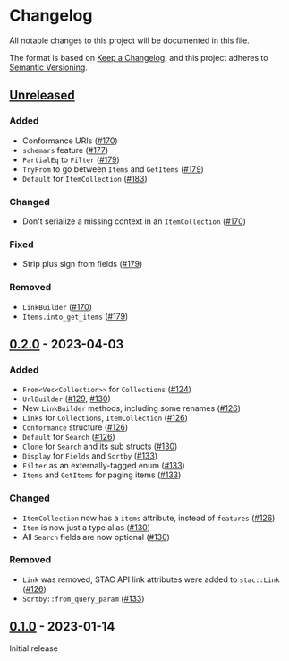 # Changelog

All notable changes to this project will be documented in this file.

The format is based on [Keep a Changelog](https://keepachangelog.com/en/1.0.0/), and this project adheres to [Semantic Versioning](https://semver.org/spec/v2.0.0.html).

## [Unreleased]

### Added

- Conformance URIs ([#170](https://github.com/gadomski/stac-rs/pull/170))
- `schemars` feature ([#177](https://github.com/gadomski/stac-rs/pull/177))
- `PartialEq` to `Filter` ([#179](https://github.com/gadomski/stac-rs/pull/179))
- `TryFrom` to go between `Items` and `GetItems` ([#179](https://github.com/gadomski/stac-rs/pull/179))
- `Default` for `ItemCollection` ([#183](https://github.com/gadomski/stac-rs/pull/183))

### Changed

- Don't serialize a missing context in an `ItemCollection` ([#170](https://github.com/gadomski/stac-rs/pull/170))

### Fixed

- Strip plus sign from fields ([#179](https://github.com/gadomski/stac-rs/pull/179))

### Removed

- `LinkBuilder` ([#170](https://github.com/gadomski/stac-rs/pull/170))
- `Items.into_get_items` ([#179](https://github.com/gadomski/stac-rs/pull/179))

## [0.2.0] - 2023-04-03

### Added

- `From<Vec<Collection>>` for `Collections` ([#124](https://github.com/gadomski/stac-rs/pull/124))
- `UrlBuilder` ([#129](https://github.com/gadomski/stac-rs/pull/129), [#130](https://github.com/gadomski/stac-rs/pull/130))
- New `LinkBuilder` methods, including some renames ([#126](https://github.com/gadomski/stac-rs/pull/126))
- `Links` for `Collections`, `ItemCollection` ([#126](https://github.com/gadomski/stac-rs/pull/126))
- `Conformance` structure ([#126](https://github.com/gadomski/stac-rs/pull/126))
- `Default` for `Search` ([#126](https://github.com/gadomski/stac-rs/pull/126))
- `Clone` for `Search` and its sub structs ([#130](https://github.com/gadomski/stac-rs/pull/130))
- `Display` for `Fields` and `Sortby` ([#133](https://github.com/gadomski/stac-rs/pull/133))
- `Filter` as an externally-tagged enum ([#133](https://github.com/gadomski/stac-rs/pull/133))
- `Items` and `GetItems` for paging items ([#133](https://github.com/gadomski/stac-rs/pull/133))

### Changed

- `ItemCollection` now has a `items` attribute, instead of `features` ([#126](https://github.com/gadomski/stac-rs/pull/126))
- `Item` is now just a type alias ([#130](https://github.com/gadomski/stac-rs/pull/130))
- All `Search` fields are now optional ([#130](https://github.com/gadomski/stac-rs/pull/130))

### Removed

- `Link` was removed, STAC API link attributes were added to `stac::Link` ([#126](https://github.com/gadomski/stac-rs/pull/126))
- `Sortby::from_query_param` ([#133](https://github.com/gadomski/stac-rs/pull/133))

## [0.1.0] - 2023-01-14

Initial release

[unreleased]: https://github.com/gadomski/stac-rs/compare/stac-api-v0.2.0...main
[0.2.0]: https://github.com/gadomski/stac-rs/compare/stac-api-v0.1.0...stac-api-v0.2.0
[0.1.0]: https://github.com/gadomski/stac-rs/releases/tag/stac-api-v0.1.0
